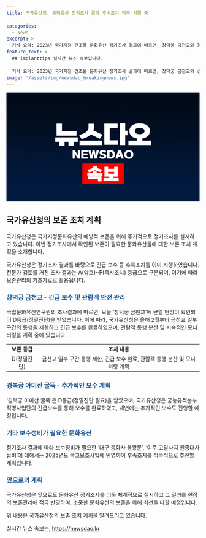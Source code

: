 ```yaml
---
title: 국가유산청, 문화유산 정기조사 결과 후속조치 적극 시행 중

categories:
  - News
excerpt: >
  기사 요약: 2023년 국가지정 건조물 문화유산 정기조사 결과에 따르면, 창덕궁 금천교와 경복궁 아미산 굴뚝에 보존에 필요한 조치가 필요함. 국가유산청은 긴급 보수 및 후속조치를 진행했으며, A~F등급으로 결과를 분류하여 보존관리에 활용하고 있음. 창덕궁 금천교는 일부 구간 통행 제한 및 지속적 모니터링 진행 중이며, 경복궁 아미산 굴뚝은 긴급보수를 완료했고 추가 보수 예정. 이외의 문화유산도 보수 정비를 진행할 예정이며, 앞으로도 체계적인 정기조사를 실시하여 보존에 최선을 다할 예정.
feature_text: >
  ## implanttips 실시간 뉴스 속보입니다.

  기사 요약: 2023년 국가지정 건조물 문화유산 정기조사 결과에 따르면, 창덕궁 금천교와 경복궁 아미산 굴뚝에 보존에 필요한 조치가 필요함. 국가유산청은 긴급 보수 및 후속조치를 진행했으며, A~F등급으로 결과를 분류하여 보존관리에 활용하고 있음. 창덕궁 금천교는 일부 구간 통행 제한 및 지속적 모니터링 진행 중이며, 경복궁 아미산 굴뚝은 긴급보수를 완료했고 추가 보수 예정. 이외의 문화유산도 보수 정비를 진행할 예정이며, 앞으로도 체계적인 정기조사를 실시하여 보존에 최선을 다할 예정.
image: '/assets/img/newsdao_breakingnews.jpg'
---
```


<p><img src="/assets/img/newsdao_breakingnews.jpg" alt="implanttips 속보" /></p>

<h2 data-ke-size="size26">국가유산청의 보존 조치 계획</h2>

<p>국가유산청은 국가지정문화유산의 예방적 보존을 위해 주기적으로 정기조사를 실시하고 있습니다. 이번 정기조사에서 확인된 보존이 필요한 문화유산들에 대한 보존 조치 계획을 소개합니다.</p>

<p data-ke-size="size16">국가유산청은 정기조사 결과를 바탕으로 긴급 보수 등 후속조치를 이미 시행하였습니다. 전문가 검토를 거친 조사 결과는 A(양호)~F(즉시조치) 등급으로 구분되며, 여기에 따라 보존관리의 기초자료로 활용됩니다.</p>

<h3><b><span style="color: #1a5490;">창덕궁 금천교 - 긴급 보수 및 관람객 안전 관리</span></b></h3>

<p data-ke-size="size16">국립문화유산연구원의 조사결과에 따르면, 보물 ‘창덕궁 금천교’에 균열 현상이 확인되어 D등급(정밀진단)을 받았습니다. 이에 따라, 국가유산청은 올해 2월부터 금천교 일부 구간의 통행을 제한하고 긴급 보수를 완료하였으며, 관람객 통행 분산 및 지속적인 모니터링을 계획 중에 있습니다.</p>

<table>
  <tr>
    <td style="text-align: center; height: 17px;"><b>보존 등급</b></td>
    <td style="text-align: center; height: 17px;"><b>조치 내용</b></td>
  </tr>
  <tr>
    <td style="text-align: center; height: 17px;">D(정밀진단)</td>
    <td style="text-align: center; height: 17px;">금천교 일부 구간 통행 제한, 긴급 보수 완료, 관람객 통행 분산 및 모니터링 계획</td>
  </tr>
</table>

<h3><b><span style="color: #1a5490;">경복궁 아미산 굴뚝 - 추가적인 보수 계획</span></b></h3>

<p data-ke-size="size16">‘경복궁 아미산 굴뚝’은 D등급(정밀진단 필요)을 받았으며, 국가유산청은 궁능유적본부 직영사업단의 긴급보수를 통해 보수를 완료하였고, 내년에는 추가적인 보수도 진행할 예정입니다.</p>

<h3><b><span style="color: #1a5490;">기타 보수정비가 필요한 문화유산</span></b></h3>

<p data-ke-size="size16">정기조사 결과에 따라 보수정비가 필요한 ‘대구 동화사 봉황문’, ‘여주 고달사지 원종대사탑비’에 대해서는 2025년도 국고보조사업에 반영하여 후속조치를 적극적으로 추진할 계획입니다.</p>

<h3><b><span style="color: #1a5490;">앞으로의 계획</span></b></h3>

<p data-ke-size="size16">국가유산청은 앞으로도 문화유산 정기조사를 더욱 체계적으로 실시하고 그 결과를 현장의 보존관리에 적극 반영하여, 소중한 문화유산의 보존을 위해 최선을 다할 예정입니다.</p>

<p>위 내용은 국가유산청의 보존 조치 계획을 알려드리고 있습니다.</p>
실시간 뉴스 속보는, <a href="https://newsdao.kr" rel="dofollow">https://newsdao.kr</a>


